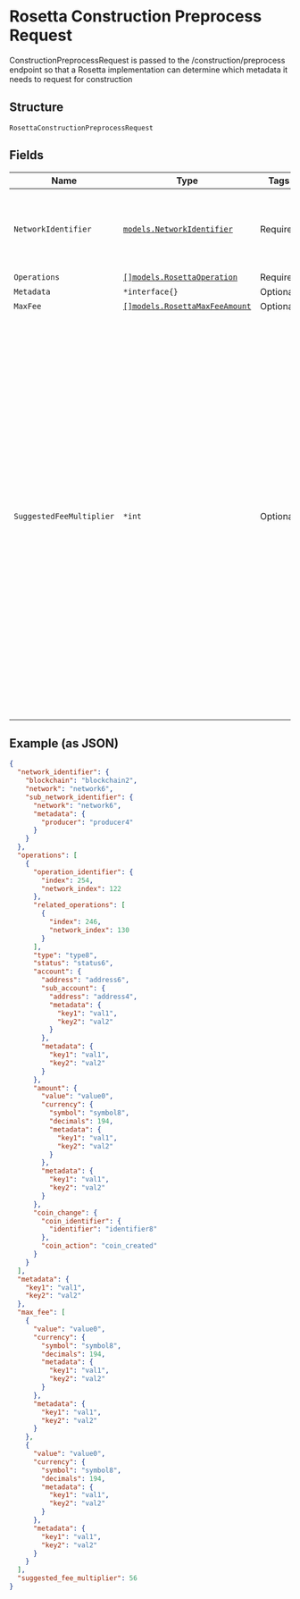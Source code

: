 # Rosetta Construction Preprocess Request

ConstructionPreprocessRequest is passed to the /construction/preprocess endpoint so that a Rosetta implementation can determine which metadata it needs to request for construction

## Structure

`RosettaConstructionPreprocessRequest`

## Fields

| Name                     | Type                                                                         | Tags     | Description                                                                                                                                                                                                                                                                                                                                                                                                                                                                                                                                                                                  |
| ------------------------ | ---------------------------------------------------------------------------- | -------- | -------------------------------------------------------------------------------------------------------------------------------------------------------------------------------------------------------------------------------------------------------------------------------------------------------------------------------------------------------------------------------------------------------------------------------------------------------------------------------------------------------------------------------------------------------------------------------------------- |
| `NetworkIdentifier`      | [`models.NetworkIdentifier`](../../doc/models/network-identifier.md)         | Required | The network_identifier specifies which network a particular object is associated with.                                                                                                                                                                                                                                                                                                                                                                                                                                                                                                       |
| `Operations`             | [`[]models.RosettaOperation`](../../doc/models/rosetta-operation.md)         | Required | -                                                                                                                                                                                                                                                                                                                                                                                                                                                                                                                                                                                            |
| `Metadata`               | `*interface{}`                                                               | Optional | -                                                                                                                                                                                                                                                                                                                                                                                                                                                                                                                                                                                            |
| `MaxFee`                 | [`[]models.RosettaMaxFeeAmount`](../../doc/models/rosetta-max-fee-amount.md) | Optional | -                                                                                                                                                                                                                                                                                                                                                                                                                                                                                                                                                                                            |
| `SuggestedFeeMultiplier` | `*int`                                                                       | Optional | The caller can also provide a suggested fee multiplier to indicate that the suggested fee should be scaled. This may be used to set higher fees for urgent transactions or to pay lower fees when there is less urgency. It is assumed that providing a very low multiplier (like 0.0001) will never lead to a transaction being created with a fee less than the minimum network fee (if applicable). In the case that the caller provides both a max fee and a suggested fee multiplier, the max fee will set an upper bound on the suggested fee (regardless of the multiplier provided). |

## Example (as JSON)

```json
{
  "network_identifier": {
    "blockchain": "blockchain2",
    "network": "network6",
    "sub_network_identifier": {
      "network": "network6",
      "metadata": {
        "producer": "producer4"
      }
    }
  },
  "operations": [
    {
      "operation_identifier": {
        "index": 254,
        "network_index": 122
      },
      "related_operations": [
        {
          "index": 246,
          "network_index": 130
        }
      ],
      "type": "type8",
      "status": "status6",
      "account": {
        "address": "address6",
        "sub_account": {
          "address": "address4",
          "metadata": {
            "key1": "val1",
            "key2": "val2"
          }
        },
        "metadata": {
          "key1": "val1",
          "key2": "val2"
        }
      },
      "amount": {
        "value": "value0",
        "currency": {
          "symbol": "symbol8",
          "decimals": 194,
          "metadata": {
            "key1": "val1",
            "key2": "val2"
          }
        },
        "metadata": {
          "key1": "val1",
          "key2": "val2"
        }
      },
      "coin_change": {
        "coin_identifier": {
          "identifier": "identifier8"
        },
        "coin_action": "coin_created"
      }
    }
  ],
  "metadata": {
    "key1": "val1",
    "key2": "val2"
  },
  "max_fee": [
    {
      "value": "value0",
      "currency": {
        "symbol": "symbol8",
        "decimals": 194,
        "metadata": {
          "key1": "val1",
          "key2": "val2"
        }
      },
      "metadata": {
        "key1": "val1",
        "key2": "val2"
      }
    },
    {
      "value": "value0",
      "currency": {
        "symbol": "symbol8",
        "decimals": 194,
        "metadata": {
          "key1": "val1",
          "key2": "val2"
        }
      },
      "metadata": {
        "key1": "val1",
        "key2": "val2"
      }
    }
  ],
  "suggested_fee_multiplier": 56
}
```
